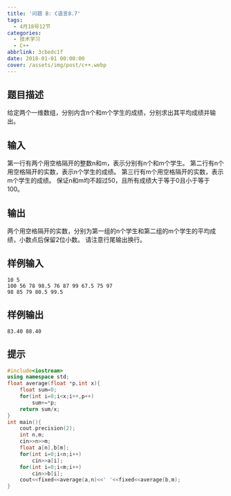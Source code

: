 ```yaml
---
title: '问题 B: C语言8.7'
tags:
  - 4月18号12节
categories:
  - 技术学习
  - C++
abbrlink: 3cbedc1f
date: 2018-01-01 00:00:00
cover: /assets/img/post/c++.webp
---
```


## 题目描述

给定两个一维数组，分别内含n个和m个学生的成绩，分别求出其平均成绩并输出。

## 输入

第一行有两个用空格隔开的整数n和m，表示分别有n个和m个学生。
第二行有n个用空格隔开的实数，表示n个学生的成绩。
第三行有m个用空格隔开的实数，表示m个学生的成绩。
保证n和m均不超过50，且所有成绩大于等于0且小于等于100。

## 输出

两个用空格隔开的实数，分别为第一组的n个学生和第二组的m个学生的平均成绩，小数点后保留2位小数。
请注意行尾输出换行。

## 样例输入

```
10 5
100 56 78 98.5 76 87 99 67.5 75 97
98 85 79 80.5 99.5
```

## 样例输出

```
83.40 88.40
```

## 提示

```c++
#include<iostream>
using namespace std;
float average(float *p,int x){
    float sum=0;
    for(int i=0;i<x;i++,p++)
    	sum+=*p;
    return sum/x;
}
int main(){
    cout.precision(2);
    int n,m;
    cin>>n>>m;
    float a[n],b[m];
    for(int i=0;i<n;i++)
        cin>>a[i];
    for(int i=0;i<m;i++)
        cin>>b[i];
    cout<<fixed<<average(a,n)<<' '<<fixed<<average(b,m);
}
```

